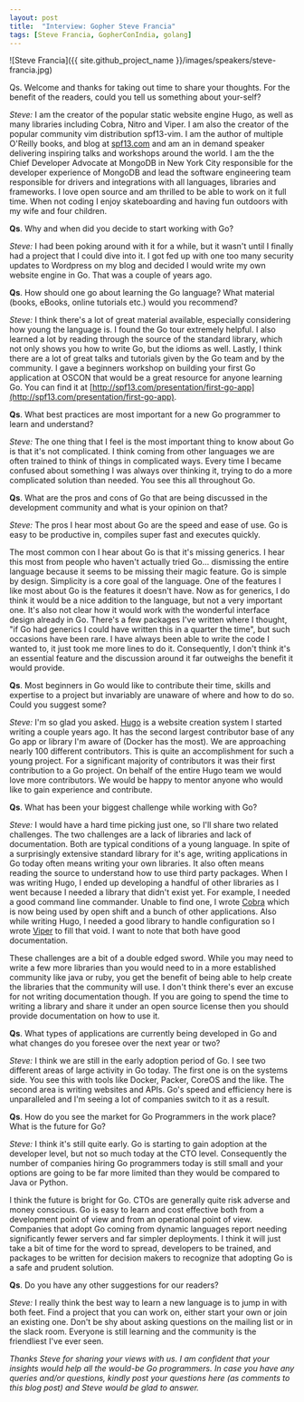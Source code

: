 ```yaml
---
layout: post
title:  "Interview: Gopher Steve Francia"
tags: [Steve Francia, GopherConIndia, golang]
---
```


![Steve Francia]({{ site.github_project_name }}/images/speakers/steve-francia.jpg)

Qs. Welcome and thanks for taking out time to share your thoughts. For the benefit of the readers, could you tell us something about your-self?

_Steve:_ I am the creator of the popular static website engine Hugo, as well as many libraries including Cobra, Nitro and Viper. I am also the creator of the popular community vim distribution spf13-vim. I am the author of multiple O'Reilly books, and blog at [spf13.com](http://spf13.com/) and am an in demand speaker delivering inspiring talks and workshops around the world. I am the the Chief Developer Advocate at MongoDB in New York City responsible for the developer experience of MongoDB and lead the software engineering team responsible for drivers and integrations with all languages, libraries and frameworks. I love open source and am thrilled to be able to work on it full time. When not coding I enjoy skateboarding and having fun outdoors with my wife and four children.

**Qs**. Why and when did you decide to start working with Go?

_Steve:_ I had been poking around with it for a while, but it wasn't until I finally had a project that I could dive into it. I got fed up with one too many security updates to Wordpress on my blog and decided I would write my own website engine in Go. That was a couple of years ago.

**Qs**. How should one go about learning the Go language? What material (books, eBooks, online tutorials etc.) would you recommend?

_Steve:_ I think there's a lot of great material available, especially considering how young the language is. I found the Go tour extremely helpful. I also learned a lot by reading through the source of the standard library, which not only shows you how to write Go, but the idioms as well. Lastly, I think there are a lot of great talks and tutorials given by the Go team and by the community. I gave a beginners workshop on building your first Go application at OSCON that would be a great resource for anyone learning Go. You can find it at [http://spf13.com/presentation/first-go-app](http://spf13.com/presentation/first-go-app).

**Qs**. What best practices are most important for a new Go programmer to learn and understand?

_Steve:_ The one thing that I feel is the most important thing to know about Go is that it's not complicated. I think coming from other languages we are often trained to think of things in complicated ways. Every time I became confused about something I was always over thinking it, trying to do a more complicated solution than needed. You see this all throughout Go.

**Qs**. What are the pros and cons of Go that are being discussed in the development community and what is your opinion on that?

_Steve:_ The pros I hear most about Go are the speed and ease of use. Go is easy to be productive in, compiles super fast and executes quickly. 

The most common con I hear about Go is that it's missing generics. I hear this most from people who haven't actually tried Go... dismissing the entire language because it seems to be missing their magic feature. Go is simple by design. Simplicity is a core goal of the language. One of the features I like most about Go is the features it doesn't have. Now as for generics, I do think it would be a nice addition to the language, but not a very important one. It's also not clear how it would work with the wonderful interface design already in Go. There's a few packages I've written where I thought, "if Go had generics I could have written this in a quarter the time", but such occasions have been rare. I have always been able to write the code I wanted to, it just took me more lines to do it. Consequently, I don't think it's an essential feature and the discussion around it far outweighs the benefit it would provide. 

**Qs**. Most beginners in Go would like to contribute their time, skills and expertise to a project but invariably are unaware of where and how to do so. Could you suggest some?

_Steve:_ I'm so glad you asked. [Hugo](http://gohugo.io/) is a website creation system I started writing a couple years ago. It has the second largest contributor base of any Go app or library I'm aware of (Docker has the most). We are  approaching nearly 100 different contributors. This is quite an accomplishment for such a young project. For a significant majority of contributors it was their first contribution to a Go project. On behalf of the entire Hugo team we would love more contributors. We would be happy to mentor anyone who would like to gain experience and contribute.

**Qs**. What has been your biggest challenge while working with Go?

_Steve:_  I would have a hard time picking just one, so I'll share two related challenges. The two challenges are a lack of libraries and lack of documentation. Both are typical conditions of a young language. In spite of a surprisingly extensive standard library for it's age, writing applications in Go today often means writing your own libraries. It also often means reading the source to understand how to use third party packages. When I was writing Hugo, I ended up developing a handful of other libraries as I went because I needed a library that didn't exist yet. For example, I needed a good command line commander. Unable to find one, I wrote [Cobra](https://github.com/spf13/cobra) which is now being used by open shift and a bunch of other applications. Also while writing Hugo, I needed a good library to handle configuration so I wrote [Viper](https://github.com/spf13/viper) to fill that void. I want to note that both have good documentation. 

These challenges are a bit of a double edged sword. While you may need to write a few more libraries than you would need to in a more established community like java or ruby, you get the benefit of being able to help create the libraries that the community will use. I don't think there's ever an excuse for not writing documentation though. If you are going to spend the time to writing a library and share it under an open source license then you should provide documentation on how to use it. 

**Qs**. What types of applications are currently being developed in Go and what changes do you foresee over the next year or two?

_Steve:_  I think we are still in the early adoption period of Go. I see two different areas of large activity in Go today. The first one is on the systems side. You see this with tools like Docker, Packer, CoreOS and the like. The second area is writing websites and APIs. Go's speed and efficiency here is unparalleled and I'm seeing a lot of companies switch to it as a result.

**Qs**. How do you see the market for Go Programmers in the work place? What is the future for Go?

_Steve:_ I think it's still quite early. Go is starting to gain adoption at the developer level, but not so much today at the CTO level. Consequently the number of companies hiring Go programmers today is still small and your options are going to be far more limited than they would be compared to Java or Python.

I think the future is bright for Go. CTOs are generally quite risk adverse and money conscious. Go is easy to learn and cost effective both from a development point of view and from an operational point of view. Companies that adopt Go coming from dynamic languages report needing significantly fewer servers and far simpler deployments. I think it will just take a bit of time for the word to spread, developers to be trained, and packages to be written for decision makers to recognize that adopting Go is a safe and prudent solution.

**Qs**. Do you have any other suggestions for our readers?

_Steve:_ I really think the best way to learn a new language is to jump in with both feet. Find a project that you can work on, either start your own or join an existing one. Don't be shy about asking questions on the mailing list or in the slack room. Everyone is still learning and the community is the friendliest I've ever seen.

_Thanks Steve for sharing your views with us. I am confident that your insights would help all the would-be Go programmers. In case you have any queries and/or questions, kindly post your questions here (as comments to this blog post) and Steve would be glad to answer._

